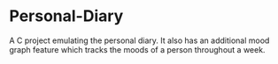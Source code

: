 # Personal-Diary
A C project emulating the personal diary. It also has an additional mood graph feature which tracks the moods of a person throughout a week.
